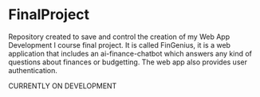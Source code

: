 # FinalProject

Repository created to save and control the creation of my Web App Development I course final project.
It is called FinGenius, it is a web application that includes an ai-finance-chatbot which answers any kind of questions about finances or budgetting.
The web app also provides user authentication.

CURRENTLY ON DEVELOPMENT
 
